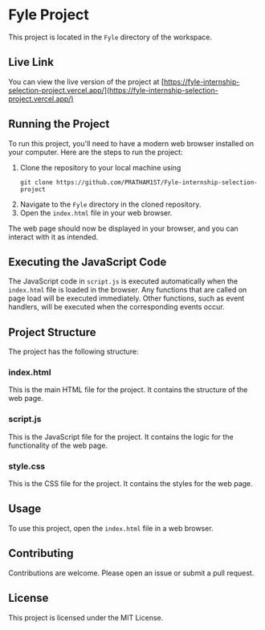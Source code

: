 # Fyle Project

This project is located in the `Fyle` directory of the workspace.

## Live Link

You can view the live version of the project at [https://fyle-internship-selection-project.vercel.app/](https://fyle-internship-selection-project.vercel.app/)

## Running the Project

To run this project, you'll need to have a modern web browser installed on your computer. Here are the steps to run the project:

1. Clone the repository to your local machine using
   ```
   git clone https://github.com/PRATHAM1ST/Fyle-internship-selection-project
   ```
2. Navigate to the `Fyle` directory in the cloned repository.
3. Open the `index.html` file in your web browser.

The web page should now be displayed in your browser, and you can interact with it as intended.

## Executing the JavaScript Code

The JavaScript code in `script.js` is executed automatically when the `index.html` file is loaded in the browser. Any functions that are called on page load will be executed immediately. Other functions, such as event handlers, will be executed when the corresponding events occur.

## Project Structure

The project has the following structure:

### index.html

This is the main HTML file for the project. It contains the structure of the web page.

### script.js

This is the JavaScript file for the project. It contains the logic for the functionality of the web page.

### style.css

This is the CSS file for the project. It contains the styles for the web page.

## Usage

To use this project, open the `index.html` file in a web browser.

## Contributing

Contributions are welcome. Please open an issue or submit a pull request.

## License

This project is licensed under the MIT License.
